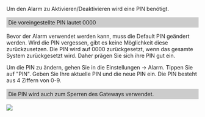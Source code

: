 Um den Alarm zu Aktivieren/Deaktivieren wird eine PIN benötigt.


<p style="background:#ccc; padding: 5px;">
Die voreingestellte PIN lautet 0000
</p>

Bevor der Alarm verwendet werden kann, muss die Default PIN geändert
werden. Wird die PIN vergessen, gibt es keine Möglichkeit diese
zurückzusetzen. Die PIN wird auf 0000 zurückgesetzt, wenn das gesamte
System zurückgesetzt wird. Daher prägen Sie sich ihre PIN gut ein.

Um die PIN zu ändern, gehen Sie in die Einstellungen -\> Alarm. Tippen
Sie auf "PIN". Geben Sie Ihre aktuelle PIN und die neue PIN ein. Die PIN
besteht aus 4 Ziffern von 0-9.


<p style="background:#ccc; padding: 5px;">
Die PIN wird auch zum Sperren des Gateways verwendet.
</p>

![](/de/iqontrol_neo/alarm_pin.png)
